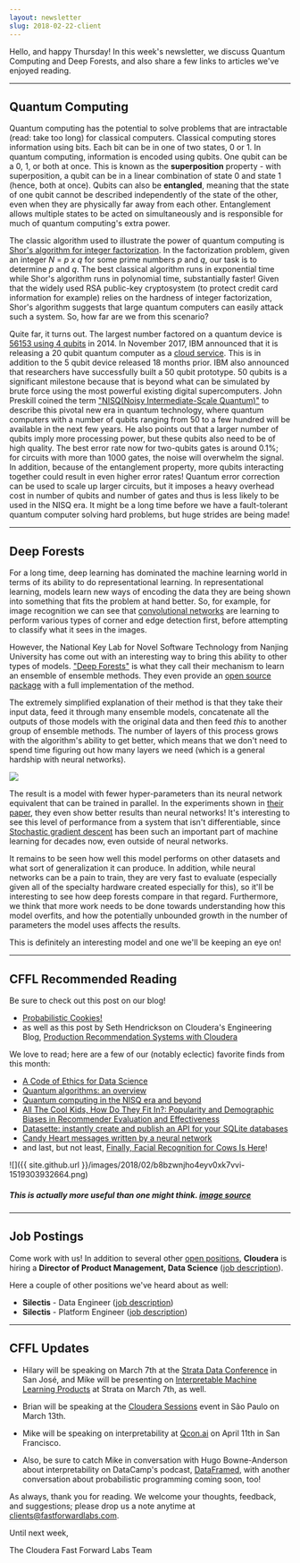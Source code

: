 ```yaml
---
layout: newsletter
slug: 2018-02-22-client
---
```


Hello, and happy Thursday!  In this week's newsletter, we discuss Quantum Computing and Deep Forests, and also share a few links to articles we've enjoyed reading.

---

## Quantum Computing
Quantum computing has the potential to solve problems that are intractable (read: take too long) for classical computers. Classical computing stores information using bits. Each bit can be in one of two states, 0 or 1. In quantum computing, information is encoded using qubits. One qubit can be a 0, 1, or both at once. This is known as the **superposition** property - with superposition, a qubit can be in a linear combination of state 0 and state 1 (hence, both at once). Qubits can also be **entangled**, meaning that the state of one qubit cannot be described independently of the state of the other, even when they are physically far away from each other. Entanglement allows multiple states to be acted on simultaneously and is responsible for much of quantum computing's extra power.                                                                                               
                                                                                                     
The classic algorithm used to illustrate the power of quantum computing is [Shor's algorithm for integer factorization](https://en.wikipedia.org/wiki/Shor%27s_algorithm). In the factorization problem, given an integer *N* = *p x q* for some prime numbers *p* and *q*, our task is to determine *p* and *q*. The best classical algorithm runs in exponential time while Shor's algorithm runs in polynomial time, substantially faster! Given that the widely used RSA public-key cryptosystem (to protect credit card information for example) relies on the hardness of integer factorization, Shor's algorithm suggests that large quantum computers can easily attack such a system. So, how far are we from this scenario?                                         
                                                                                                     
Quite far, it turns out. The largest number factored on a quantum device is [56153 using 4 qubits](https://arxiv.org/pdf/1411.6758.pdf) in 2014. In November 2017, IBM announced that it is releasing a 20 qubit quantum computer as a [cloud service](https://quantumexperience.ng.bluemix.net/qx/devices). This is in addition to the 5 qubit device released 18 months prior. IBM also announced that researchers have successfully built a 50 qubit prototype. 50 qubits is a significant milestone because that is beyond what can be simulated by brute force using the most powerful existing digital supercomputers. John Preskill coined the term ["NISQ(Noisy Intermediate-Scale Quantum)"](https://arxiv.org/abs/1801.00862) to describe this pivotal new era in quantum technology, where quantum computers with a number of qubits ranging from 50 to a few hundred will be available in the next few years. He also points out that a larger number of qubits imply more processing power, but these qubits also need to be of high quality. The best error rate now for two-qubits gates is around 0.1%; for circuits with more than 1000 gates, the noise will overwhelm the signal. In addition, because of the entanglement property, more qubits interacting together could result in even higher error rates! Quantum error correction can be used to scale up larger circuits, but it imposes a heavy overhead cost in number of qubits and number of gates and thus is less likely to be used in the NISQ era. It might be a long time before we have a fault-tolerant quantum computer solving hard problems, but huge strides are being made!                                                                 

---

## Deep Forests

For a long time, deep learning has dominated the machine learning world in terms
of its ability to do representational learning. In representational learning,
models learn new ways of encoding the data they are being shown into something that
fits the problem at hand better. So, for example, for image recognition we can
see that [convolutional
networks](https://ujjwalkarn.me/2016/08/11/intuitive-explanation-convnets/) are
learning to perform various types of corner and edge detection first, before attempting
to classify what it sees in the images.

However, the National Key Lab for Novel Software Technology from Nanjing
University has come out with an interesting way to bring this ability to other
types of models. ["Deep Forests"][1] is what they call their mechanism to learn
an ensemble of ensemble methods. They even provide an [open source package][4]
with a full implementation of the method.

The extremely simplified explanation of their method is that they take their
input data, feed it through many ensemble models, concatenate all the outputs of
those models with the original data and then feed _this_ to another group of
ensemble methods. The number of layers of this process grows with the algorithm's
ability to get better, which means that we don't need to spend time figuring out
how many layers we need (which is a general hardship with neural networks).

![](images/deepforests.png)

The result is a model with fewer hyper-parameters than its neural network
equivalent that can be trained in parallel. In the experiments shown in [their
paper][1], they even show better results than neural networks! It's interesting
to see this level of performance from a system that isn't differentiable, since 
[Stochastic gradient descent][3] has been such an important part of machine
learning for decades now, even outside of neural networks.

It remains to be seen how well this model performs on other datasets and what sort
of generalization it can produce. In addition, while neural networks can be a
pain to train, they are very fast to evaluate (especially given all of the
specialty hardware created especially for this), so it'll be interesting to see
how deep forests compare in that regard. Furthermore, we think that more work
needs to be done towards understanding how this model overfits, and how the potentially
unbounded growth in the number of parameters the model uses affects the results.

This is definitely an interesting model and one we'll be keeping an eye on!

[1]: https://arxiv.org/abs/1702.08835
[2]: https://ujjwalkarn.me/2016/08/11/intuitive-explanation-convnets/
[3]: https://en.wikipedia.org/wiki/Stochastic_gradient_descent
[4]: https://github.com/kingfengji/gcForest

---

## CFFL Recommended Reading

Be sure to check out this post on our blog! 
* [Probabilistic Cookies!](http://blog.fastforwardlabs.com/2018/02/14/probabilistic-cookies.html)  
* as well as this post by Seth Hendrickson on Cloudera's Engineering Blog, [Production Recommendation Systems with Cloudera](http://blog.cloudera.com/blog/2018/02/production-recommendation-systems-with-cloudera/)

We love to read; here are a few of our (notably eclectic) favorite finds from this month:
* [A Code of Ethics for Data Science](https://medium.com/@dpatil/a-code-of-ethics-for-data-science-cda27d1fac1)
* [Quantum algorithms: an overview](https://blog.acolyer.org/2018/02/06/quantum-algorithms-an-overview/)
* [Quantum computing in the NISQ era and beyond](https://blog.acolyer.org/2018/02/05/quantum-computing-in-the-nisq-era-and-beyond/)
* [All The Cool Kids, How Do They Fit In?: Popularity and Demographic Biases in Recommender Evaluation and Effectiveness](http://proceedings.mlr.press/v81/ekstrand18b.html)
* [Datasette: instantly create and publish an API for your SQLite databases](https://simonwillison.net/2017/Nov/13/datasette/)
* [Candy Heart messages written by a neural network](http://aiweirdness.com/post/170685749687/candy-heart-messages-written-by-a-neural-network)
* and last, but not least, [Finally, Facial Recognition for Cows Is Here](https://gizmodo.com/finally-facial-recognition-for-cows-is-here-1822609005)!

![]({{ site.github.url }}/images/2018/02/b8bzwnjho4eyv0xk7vvi-1519303932664.png)
##### This is actually more useful than one might think. [image source](https://gizmodo.com/finally-facial-recognition-for-cows-is-here-1822609005)

---

## Job Postings

Come work with us!  In addition to several other [open positions](https://www.cloudera.com/careers/careers-listing.html), **Cloudera** is hiring a **Director of Product Management, Data Science** ([job description](https://cloudera.wd5.myworkdayjobs.com/External_Career/job/USA--California--Palo-Alto/Director-Product-Management--Data-Science_180286)).

Here a couple of other positions we've heard about as well:
* **Silectis** - Data Engineer ([job description](https://www.silect.is/careers-data-engineer))
* **Silectis** - Platform Engineer ([job description](https://www.silect.is/careers-platform-engineer))

---

## CFFL Updates

* Hilary will be speaking on March 7th at the [Strata Data Conference](https://conferences.oreilly.com/strata/strata-ca/) in San José, and Mike will be presenting on [Interpretable Machine Learning Products](https://conferences.oreilly.com/strata/strata-ca/public/schedule/detail/63572) at Strata on March 7th, as well.

* Brian will be speaking at the [Cloudera Sessions](https://www.cloudera.com/more/events/sessions/sao-paulo.html) event in São Paulo on March 13th.

* Mike will be speaking on interpretability at [Qcon.ai](https://qcon.ai/) on April 11th in San Francisco.

* Also, be sure to catch Mike in conversation with Hugo Bowne-Anderson about interpretability on DataCamp's podcast, [DataFramed](https://soundcloud.com/dataframed/9-data-science-and-online-experiments-at-etsy#t=17:10), with another conversation about probabilistic programming coming soon, too!

As always, thank you for reading. We welcome your thoughts, feedback, and suggestions; please drop us a note anytime at clients@fastforwardlabs.com.

Until next week,

The Cloudera Fast Forward Labs Team
